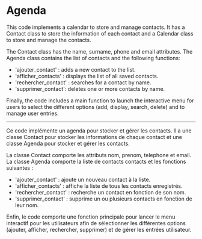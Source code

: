 # Agenda

This code implements a calendar to store and manage contacts. It has a Contact class to store the information of each contact and a Calendar class to store and manage the contacts.

The Contact class has the name, surname, phone and email attributes. The Agenda class contains the list of contacts and the following functions:

- 'ajouter_contact' : adds a new contact to the list.
- 'afficher_contacts' : displays the list of all saved contacts.
- 'rechercher_contact' : searches for a contact by name.
- 'supprimer_contact': deletes one or more contacts by name.

Finally, the code includes a main function to launch the interactive menu for users to select the different options (add, display, search, delete) and to manage user entries.

_____________________________________________________________

Ce code implémente un agenda pour stocker et gérer les contacts. Il a une classe Contact pour stocker les informations de chaque contact et une classe Agenda pour stocker et gérer les contacts.

La classe Contact comporte les attributs nom, prenom, telephone et email. La classe Agenda comporte la liste de contacts contacts et les fonctions suivantes :

- 'ajouter_contact' : ajoute un nouveau contact à la liste.
- 'afficher_contacts' : affiche la liste de tous les contacts enregistrés.
- 'rechercher_contact' : recherche un contact en fonction de son nom.
- 'supprimer_contact' : supprime un ou plusieurs contacts en fonction de leur nom.

Enfin, le code comporte une fonction principale pour lancer le menu interactif pour les utilisateurs afin de sélectionner les différentes options (ajouter, afficher, rechercher, supprimer) et de gérer les entrées utilisateur.


